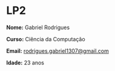 <h1>LP2</h1>

**Nome:** Gabriel Rodrigues

**Curso:** Ciência da Computação  

**Email:** <rodrigues.gabriel1307@gmail.com>  

**Idade:** 23 anos  